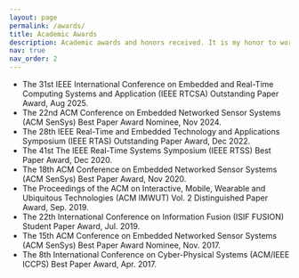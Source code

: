 ```yaml
---
layout: page
permalink: /awards/
title: Academic Awards
description: Academic awards and honors received. It is my honor to work with such talented students and collaborators.
nav: true
nav_order: 2
---
```


* The 31st IEEE International Conference on Embedded and Real-Time Computing Systems and Application (IEEE RTCSA) Outstanding Paper Award, Aug 2025.
* The 22nd ACM Conference on Embedded Networked Sensor Systems (ACM SenSys) Best Paper Award Nominee, Nov 2024.
* The 28th IEEE Real-Time and Embedded Technology and Applications Symposium (IEEE RTAS) Outstanding Paper Award, Dec 2022.
* The 41st The IEEE Real-Time Systems Symposium (IEEE RTSS) Best Paper Award, Dec 2020.
* The 18th ACM Conference on Embedded Networked Sensor Systems (ACM SenSys) Best Paper Award, Nov 2020.
* The Proceedings of the ACM on Interactive, Mobile, Wearable and Ubiquitous Technologies (ACM IMWUT) Vol. 2 Distinguished Paper Award, Sep. 2019.
* The 22th International Conference on Information Fusion (ISIF FUSION) Student Paper Award, Jul. 2019.
* The 15th ACM Conference on Embedded Networked Sensor Systems (ACM SenSys) Best Paper Award Nominee, Nov. 2017.
* The 8th International Conference on Cyber-Physical Systems (ACM/IEEE ICCPS) Best Paper Award, Apr. 2017.